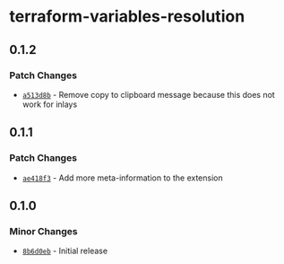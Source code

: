 # terraform-variables-resolution

## 0.1.2

### Patch Changes

- [`a513d8b`](https://github.com/trueberryless/terraform-variables-resolution/commit/a513d8b8c9367b0a07186c5e990bda46178bde07) - Remove copy to clipboard message because this does not work for inlays

## 0.1.1

### Patch Changes

- [`ae418f3`](https://github.com/trueberryless/terraform-variables-resolution/commit/ae418f3e08286c93410e08927756802260bba99d) - Add more meta-information to the extension

## 0.1.0

### Minor Changes

- [`8b6d0eb`](https://github.com/trueberryless/terraform-variables-resolution/commit/8b6d0eb51b21891deb01824f7b7625d953bfb6cd) - Initial release
